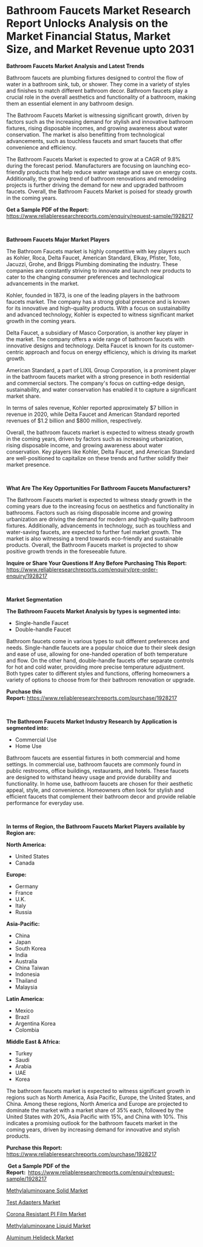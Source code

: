 <p><h1>Bathroom Faucets Market Research Report Unlocks Analysis on the Market Financial Status, Market Size, and Market Revenue upto 2031</h1></p><p><strong>Bathroom Faucets Market Analysis and Latest Trends</strong></p>
<p><p>Bathroom faucets are plumbing fixtures designed to control the flow of water in a bathroom sink, tub, or shower. They come in a variety of styles and finishes to match different bathroom decor. Bathroom faucets play a crucial role in the overall aesthetics and functionality of a bathroom, making them an essential element in any bathroom design.</p><p>The Bathroom Faucets Market is witnessing significant growth, driven by factors such as the increasing demand for stylish and innovative bathroom fixtures, rising disposable incomes, and growing awareness about water conservation. The market is also benefitting from technological advancements, such as touchless faucets and smart faucets that offer convenience and efficiency.</p><p>The Bathroom Faucets Market is expected to grow at a CAGR of 9.8% during the forecast period. Manufacturers are focusing on launching eco-friendly products that help reduce water wastage and save on energy costs. Additionally, the growing trend of bathroom renovations and remodeling projects is further driving the demand for new and upgraded bathroom faucets. Overall, the Bathroom Faucets Market is poised for steady growth in the coming years.</p></p>
<p><strong>Get a Sample PDF of the Report:&nbsp;</strong> <a href="https://www.reliableresearchreports.com/enquiry/request-sample/1928217">https://www.reliableresearchreports.com/enquiry/request-sample/1928217</a></p>
<p>&nbsp;</p>
<p><strong>Bathroom Faucets Major Market Players</strong></p>
<p><p>The Bathroom Faucets market is highly competitive with key players such as Kohler, Roca, Delta Faucet, American Standard, Elkay, Pfister, Toto, Jacuzzi, Grohe, and Briggs Plumbing dominating the industry. These companies are constantly striving to innovate and launch new products to cater to the changing consumer preferences and technological advancements in the market.</p><p>Kohler, founded in 1873, is one of the leading players in the bathroom faucets market. The company has a strong global presence and is known for its innovative and high-quality products. With a focus on sustainability and advanced technology, Kohler is expected to witness significant market growth in the coming years.</p><p>Delta Faucet, a subsidiary of Masco Corporation, is another key player in the market. The company offers a wide range of bathroom faucets with innovative designs and technology. Delta Faucet is known for its customer-centric approach and focus on energy efficiency, which is driving its market growth.</p><p>American Standard, a part of LIXIL Group Corporation, is a prominent player in the bathroom faucets market with a strong presence in both residential and commercial sectors. The company's focus on cutting-edge design, sustainability, and water conservation has enabled it to capture a significant market share.</p><p>In terms of sales revenue, Kohler reported approximately $7 billion in revenue in 2020, while Delta Faucet and American Standard reported revenues of $1.2 billion and $800 million, respectively.</p><p>Overall, the bathroom faucets market is expected to witness steady growth in the coming years, driven by factors such as increasing urbanization, rising disposable income, and growing awareness about water conservation. Key players like Kohler, Delta Faucet, and American Standard are well-positioned to capitalize on these trends and further solidify their market presence.</p></p>
<p>&nbsp;</p>
<p><strong>What Are The Key Opportunities For Bathroom Faucets Manufacturers?</strong></p>
<p><p>The Bathroom Faucets market is expected to witness steady growth in the coming years due to the increasing focus on aesthetics and functionality in bathrooms. Factors such as rising disposable income and growing urbanization are driving the demand for modern and high-quality bathroom fixtures. Additionally, advancements in technology, such as touchless and water-saving faucets, are expected to further fuel market growth. The market is also witnessing a trend towards eco-friendly and sustainable products. Overall, the Bathroom Faucets market is projected to show positive growth trends in the foreseeable future.</p></p>
<p><strong>Inquire or Share Your Questions If Any Before Purchasing This Report:</strong> <a href="https://www.reliableresearchreports.com/enquiry/pre-order-enquiry/1928217">https://www.reliableresearchreports.com/enquiry/pre-order-enquiry/1928217</a></p>
<p>&nbsp;</p>
<p><strong>Market Segmentation</strong></p>
<p><strong>The Bathroom Faucets Market Analysis by types is segmented into:</strong></p>
<p><ul><li>Single-handle Faucet</li><li>Double-handle Faucet</li></ul></p>
<p><p>Bathroom faucets come in various types to suit different preferences and needs. Single-handle faucets are a popular choice due to their sleek design and ease of use, allowing for one-handed operation of both temperature and flow. On the other hand, double-handle faucets offer separate controls for hot and cold water, providing more precise temperature adjustment. Both types cater to different styles and functions, offering homeowners a variety of options to choose from for their bathroom renovation or upgrade.</p></p>
<p><strong>Purchase this Report:&nbsp;</strong><a href="https://www.reliableresearchreports.com/purchase/1928217">https://www.reliableresearchreports.com/purchase/1928217</a></p>
<p>&nbsp;</p>
<p><strong>The Bathroom Faucets Market Industry Research by Application is segmented into:</strong></p>
<p><ul><li>Commercial Use</li><li>Home Use</li></ul></p>
<p><p>Bathroom faucets are essential fixtures in both commercial and home settings. In commercial use, bathroom faucets are commonly found in public restrooms, office buildings, restaurants, and hotels. These faucets are designed to withstand heavy usage and provide durability and functionality. In home use, bathroom faucets are chosen for their aesthetic appeal, style, and convenience. Homeowners often look for stylish and efficient faucets that complement their bathroom decor and provide reliable performance for everyday use.</p></p>
<p>&nbsp;</p>
<p><strong>In terms of Region, the Bathroom Faucets Market Players available by Region are:</strong></p>
<p>
    <p> <strong> North America: </strong>
        <ul>
            <li>United States</li>
            <li>Canada</li>
        </ul>
        </p> 
    <p> <strong> Europe: </strong>
        <ul>
            <li>Germany</li>
            <li>France</li>
            <li>U.K.</li>
            <li>Italy</li>
            <li>Russia</li>
        </ul>
        </p> 
    <p> <strong> Asia-Pacific: </strong>
        <ul>
            <li>China</li>
            <li>Japan</li>
            <li>South Korea</li>
            <li>India</li>
            <li>Australia</li>
            <li>China Taiwan</li>
            <li>Indonesia</li>
            <li>Thailand</li>
            <li>Malaysia</li>
        </ul>
        </p> 
    <p> <strong> Latin America: </strong>
        <ul>
            <li>Mexico</li>
            <li>Brazil</li>
            <li>Argentina Korea</li>
            <li>Colombia</li>
        </ul>
        </p> 
    <p> <strong> Middle East & Africa: </strong>
        <ul>
            <li>Turkey</li>
            <li>Saudi</li>
            <li>Arabia</li>
            <li>UAE</li>
            <li>Korea</li>
        </ul>
    </p>
    </p>
<p><p>The bathroom faucets market is expected to witness significant growth in regions such as North America, Asia Pacific, Europe, the United States, and China. Among these regions, North America and Europe are projected to dominate the market with a market share of 35% each, followed by the United States with 20%, Asia Pacific with 15%, and China with 10%. This indicates a promising outlook for the bathroom faucets market in the coming years, driven by increasing demand for innovative and stylish products.</p></p>
<p><strong>Purchase this Report: </strong><a href="https://www.reliableresearchreports.com/purchase/1928217">https://www.reliableresearchreports.com/purchase/1928217</a></p>
<p>&nbsp;<strong>Get a Sample PDF of the Report:&nbsp;&nbsp;</strong><a href="https://www.reliableresearchreports.com/enquiry/request-sample/1928217">https://www.reliableresearchreports.com/enquiry/request-sample/1928217</a></p>
<p><strong></strong></p>
<p><p><a href="https://flame-sidecar-702.notion.site/Methylaluminoxane-Solid-Market-Size-Share-Trends-Analysis-Report-By-Application-Regional-Outlook-a1e2f28b085d405a90b374f3a5118c42">Methylaluminoxane Solid Market</a></p><p><a href="https://view.publitas.com/reportprime-1/test-adapters-market-with-the-goal-of-estimating-the-market-size-and-future-growth-potential-of-various-market-segments-based-on-component-applications-end-user-and-region/">Test Adapters Market</a></p><p><a href="https://pretty-mail-caf.notion.site/Corona-Resistant-PI-Film-Market-Centers-on-Aspects-such-as-Market-Growth-Market-Share-Market-Oppor-db9eca5d4eab49c2aa4ff893079de2fd">Corona Resistant PI Film Market</a></p><p><a href="https://full-wildebeest-80b.notion.site/Methylaluminoxane-Liquid-Market-Size-Growth-Outlook-from-2024-to-2031-projecting-at-Market-s-Trend-71ee39bb308543e2a7f54966e9c90ef7">Methylaluminoxane Liquid Market</a></p><p><a href="https://view.publitas.com/reportprime-1/aluminum-helideck-market-research-report-provides-thorough-industry-overview-which-offers-an-in-depth-analysis-of-product-trends-and-new-market-divisions/">Aluminum Helideck Market</a></p></p>